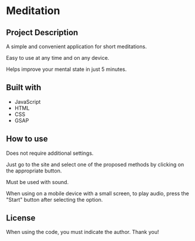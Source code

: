 # Meditation
## Project Description
A simple and convenient application for short meditations. 

Easy to use at any time and on any device.

Helps improve your mental state in just 5 minutes.

## Built with
- JavaScript 
- HTML
- CSS
- GSAP
  
## How to use
Does not require additional settings. 

Just go to the site and select one of the proposed methods by clicking on the appropriate button. 

Must be used with sound.

When using on a mobile device with a small screen, to play audio, press the "Start" button after selecting the option.

## License
When using the code, you must indicate the author. Thank you!
